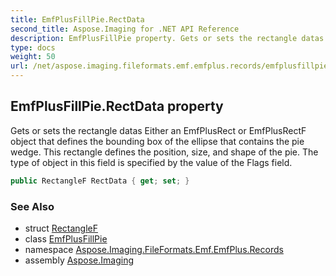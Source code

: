 ```yaml
---
title: EmfPlusFillPie.RectData
second_title: Aspose.Imaging for .NET API Reference
description: EmfPlusFillPie property. Gets or sets the rectangle datas Either an EmfPlusRect or EmfPlusRectF object that defines the bounding box of the ellipse that contains the pie wedge. This rectangle defines the position size and shape of the pie. The type of object in this field is specified by the value of the Flags field
type: docs
weight: 50
url: /net/aspose.imaging.fileformats.emf.emfplus.records/emfplusfillpie/rectdata/
---
```

## EmfPlusFillPie.RectData property

Gets or sets the rectangle datas Either an EmfPlusRect or EmfPlusRectF object that defines the bounding box of the ellipse that contains the pie wedge. This rectangle defines the position, size, and shape of the pie. The type of object in this field is specified by the value of the Flags field.

```csharp
public RectangleF RectData { get; set; }
```

### See Also

* struct [RectangleF](../../../aspose.imaging/rectanglef/)
* class [EmfPlusFillPie](../)
* namespace [Aspose.Imaging.FileFormats.Emf.EmfPlus.Records](../../emfplusfillpie/)
* assembly [Aspose.Imaging](../../../)


